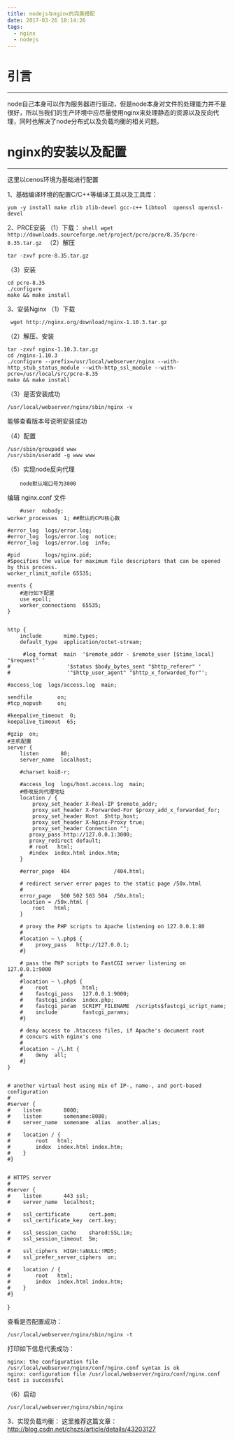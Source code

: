 ```yaml
---
title: nodejs与nginx的完美搭配
date: 2017-03-26 18:14:26
tags: 
  - nginx
  - nodejs
---
```


# 引言
---
node自己本身可以作为服务器进行驱动，但是node本身对文件的处理能力并不是很好，所以当我们的生产环境中应尽量使用nginx来处理静态的资源以及反向代理，同时也解决了node分布式以及负载均衡的相关问题。


# nginx的安装以及配置
---
这里以cenos环境为基础进行配置

1、基础编译环境的配置C/C++等编译工具以及工具库：

	yum -y install make zlib zlib-devel gcc-c++ libtool  openssl openssl-devel

2、PRCE安装
（1）下载：
    ```shell
        wget http://downloads.sourceforge.net/project/pcre/pcre/8.35/pcre-8.35.tar.gz
    ```
（2）解压

	tar -zxvf pcre-8.35.tar.gz
（3）安装

	cd pcre-8.35
	./configure
	make && make install
3、安装Nginx
（1）下载
	
	 wget http://nginx.org/download/nginx-1.10.3.tar.gz
（2）解压、安装

	tar -zxvf nginx-1.10.3.tar.gz
	cd /nginx-1.10.3
	./configure --prefix=/usr/local/webserver/nginx --with-http_stub_status_module --with-http_ssl_module --with-pcre=/usr/local/src/pcre-8.35
	make && make install
（3）是否安装成功

	/usr/local/webserver/nginx/sbin/nginx -v
能够查看版本号说明安装成功

（4）配置

	/usr/sbin/groupadd www 
	/usr/sbin/useradd -g www www
	
（5）实现node反向代理

		node默认端口号为3000
编辑 nginx.conf 文件

		#user  nobody;
	worker_processes  1; ##默认的CPU核心数
	
	#error_log  logs/error.log;
	#error_log  logs/error.log  notice;
	#error_log  logs/error.log  info;
	
	#pid        logs/nginx.pid;
	#Specifies the value for maximum file descriptors that can be opened by this process.
	worker_rlimit_nofile 65535;
	
	events {
		#进行如下配置
	    use epoll;
	    worker_connections  65535;
	}
	
	
	http {
	    include       mime.types;
	    default_type  application/octet-stream;
	
		 #log_format  main  '$remote_addr - $remote_user [$time_local] "$request" '
    #                  '$status $body_bytes_sent "$http_referer" '
    #                  '"$http_user_agent" "$http_x_forwarded_for"';

    #access_log  logs/access.log  main;

    sendfile        on;
    #tcp_nopush     on;

    #keepalive_timeout  0;
    keepalive_timeout  65;

    #gzip  on;
	#主机配置
    server {
        listen       80;
        server_name  localhost;

        #charset koi8-r;

        #access_log  logs/host.access.log  main;
		#修改反向代理地址
        location / {
	        proxy_set_header X-Real-IP $remote_addr;
	        proxy_set_header X-Forwarded-For $proxy_add_x_forwarded_for;
	        proxy_set_header Host  $http_host;
	        proxy_set_header X-Nginx-Proxy true;
	        proxy_set_header Connection "";
		   proxy_pass http://127.0.0.1:3000;
		   proxy_redirect default;
           # root   html;
           #index  index.html index.htm;
        }

        #error_page  404              /404.html;

        # redirect server error pages to the static page /50x.html
        #
        error_page   500 502 503 504  /50x.html;
        location = /50x.html {
            root   html;
        }

        # proxy the PHP scripts to Apache listening on 127.0.0.1:80
        #
        #location ~ \.php$ {
        #    proxy_pass   http://127.0.0.1;
        #}

        # pass the PHP scripts to FastCGI server listening on 127.0.0.1:9000
        #
        #location ~ \.php$ {
        #    root           html;
        #    fastcgi_pass   127.0.0.1:9000;
        #    fastcgi_index  index.php;
        #    fastcgi_param  SCRIPT_FILENAME  /scripts$fastcgi_script_name;
        #    include        fastcgi_params;
        #}

        # deny access to .htaccess files, if Apache's document root
        # concurs with nginx's one
        #
        #location ~ /\.ht {
        #    deny  all;
        #}
    }


    # another virtual host using mix of IP-, name-, and port-based configuration
    #
    #server {
    #    listen       8000;
    #    listen       somename:8080;
    #    server_name  somename  alias  another.alias;

    #    location / {
    #        root   html;
    #        index  index.html index.htm;
    #    }
    #}


    # HTTPS server
    #
    #server {
    #    listen       443 ssl;
    #    server_name  localhost;

    #    ssl_certificate      cert.pem;
    #    ssl_certificate_key  cert.key;

    #    ssl_session_cache    shared:SSL:1m;
    #    ssl_session_timeout  5m;

    #    ssl_ciphers  HIGH:!aNULL:!MD5;
    #    ssl_prefer_server_ciphers  on;

    #    location / {
    #        root   html;
    #        index  index.html index.htm;
    #    }
    #}

}


查看是否配置成功：
	
	/usr/local/webserver/nginx/sbin/nginx -t
打印如下信息代表成功：
	
	nginx: the configuration file /usr/local/webserver/nginx/conf/nginx.conf syntax is ok
	nginx: configuration file /usr/local/webserver/nginx/conf/nginx.conf test is successful

（6）启动

	/usr/local/webserver/nginx/sbin/nginx

3、实现负载均衡：
这里推荐这篇文章：http://blog.csdn.net/chszs/article/details/43203127